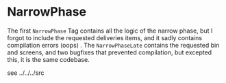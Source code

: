 # NarrowPhase

The first `NarrowPhase` Tag contains all the logic of the narrow phase, but I forgot to include the requested deliveries
items, and it sadly contains compilation errors (oops) .
The `NarrowPhaseLate` contains the requested bin and screens, and two bugfixes that prevented compilation, but excepted
this, it is the same codebase.



see ../../../src